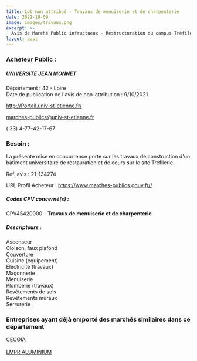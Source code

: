 ```yaml
---
title: Lot non attribué - Travaux de menuiserie et de charpenterie
date: 2021-10-09
image: images/travaux.png
excerpt: >-
  Avis de Marché Public infructueux - Restructuration du campus Tréfilerie - Construction d'un bâtiment universitaire de restauration et de cours à Saint-Etienne
layout: post
---
```


### Acheteur Public :
##### UNIVERSITE JEAN MONNET
Département : 42 - Loire<br/>
Date de publication de l'avis de non-attribution : 9/10/2021


http://Portail.univ-st-etienne.fr/

marches-publics@univ-st-etienne.fr

( 33) 4-77-42-17-67
### Besoin :

La présente mise en concurrence porte sur les travaux de construction d'un bâtiment universitaire de restauration et de cours sur le site Tréfilerie.

Ref. avis : 21-134274

URL Profil Acheteur : https://www.marches-publics.gouv.fr//

##### Codes CPV concerné(s) :
CPV45420000 - **Travaux de menuiserie et de charpenterie** <br/>

##### Descripteurs :
Ascenseur <br/>
Cloison, faux plafond <br/>
Couverture <br/>
Cuisine (équipement) <br/>
Electricité (travaux) <br/>
Maçonnerie <br/>
Menuiserie <br/>
Plomberie (travaux) <br/>
Revêtements de sols <br/>
Revêtements muraux <br/>
Serrurerie <br/>

### Entreprises ayant déjà emporté des marchés similaires dans ce département
<a href="/entreprise-549/siren-343167136">CECOIA</a><br/><br/>
<a href="/entreprise-582/siren-879126894">LMPR ALUMINIUM</a><br/><br/>
